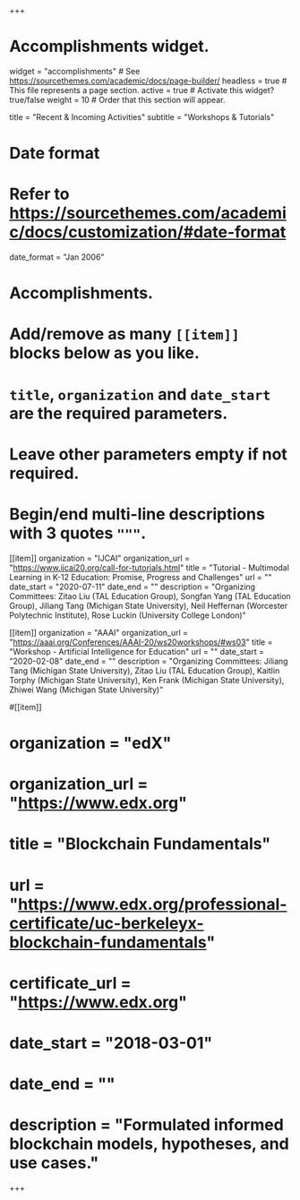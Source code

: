 +++
# Accomplishments widget.
widget = "accomplishments"  # See https://sourcethemes.com/academic/docs/page-builder/
headless = true  # This file represents a page section.
active = true  # Activate this widget? true/false
weight = 10  # Order that this section will appear.

title = "Recent & Incoming Activities"
subtitle = "Workshops & Tutorials"

# Date format
#   Refer to https://sourcethemes.com/academic/docs/customization/#date-format
date_format = "Jan 2006"

# Accomplishments.
#   Add/remove as many `[[item]]` blocks below as you like.
#   `title`, `organization` and `date_start` are the required parameters.
#   Leave other parameters empty if not required.
#   Begin/end multi-line descriptions with 3 quotes `"""`.

[[item]]
  organization = "IJCAI"
  organization_url = "https://www.ijcai20.org/call-for-tutorials.html"
  title = "Tutorial - Multimodal Learning in K-12 Education: Promise, Progress and Challenges"
  url = ""
  date_start = "2020-07-11"
  date_end = ""
  description = "Organizing Committees: Zitao Liu (TAL Education Group), Songfan Yang (TAL Education Group), Jiliang Tang (Michigan State University), Neil Heffernan (Worcester Polytechnic Institute), Rose Luckin (University College London)"


[[item]]
  organization = "AAAI"
  organization_url = "https://aaai.org/Conferences/AAAI-20/ws20workshops/#ws03"
  title = "Workshop - Artificial Intelligence for Education"
  url = ""
  date_start = "2020-02-08"
  date_end = ""
  description = "Organizing Committees: Jiliang Tang (Michigan State University), Zitao Liu (TAL Education Group), Kaitlin Torphy (Michigan State University), Ken Frank (Michigan State University), Zhiwei Wang (Michigan State University)"

#[[item]]
#  organization = "edX"
#  organization_url = "https://www.edx.org"
#  title = "Blockchain Fundamentals"
#  url = "https://www.edx.org/professional-certificate/uc-berkeleyx-blockchain-fundamentals"
#  certificate_url = "https://www.edx.org"
#  date_start = "2018-03-01"
#  date_end = ""
#  description = "Formulated informed blockchain models, hypotheses, and use cases."
  

+++
